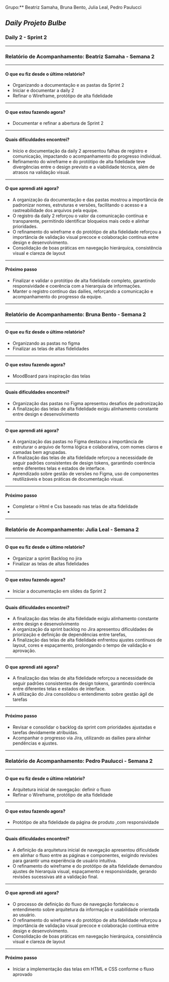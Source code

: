 Grupo:** Beatriz Samaha, Bruna Bento, Julia Leal, Pedro Paulucci  
## *Daily Projeto Bulbe*

### Daily 2 - Sprint 2

---

### **Relatório de Acompanhamento: Beatriz Samaha - Semana 2**

---

#### **O que eu fiz desde o último relatório?**

- Organizando a documentação e as pastas da Sprint 2
- Iniciar e documentar a daily 2
- Refinar o Wireframe, protótipo de alta fidelidade

---

#### **O que estou fazendo agora?**

-  Documentar e refinar a abertura de Sprint 2

---

#### **Quais dificuldades encontrei?**

- Início e documentação da daily 2 apresentou falhas de registro e comunicação, impactando o acompanhamento do progresso individual.
- Refinamento do wireframe e do protótipo de alta fidelidade teve divergências entre o design previsto e a viabilidade técnica, além de atrasos na validação visual.

---

#### **O que aprendi até agora?** 

- A organização da documentação e das pastas mostrou a importância de padronizar nomes, estruturas e versões, facilitando o acesso e a rastreabilidade dos arquivos pela equipe.
- O registro da daily 2 reforçou o valor da comunicação contínua e transparente, permitindo identificar bloqueios mais cedo e alinhar prioridades.
- O refinamento do wireframe e do protótipo de alta fidelidade reforçou a importância de validação visual precoce e colaboração contínua entre design e desenvolvimento.
- Consolidação de boas práticas em navegação hierárquica, consistência visual e clareza de layout

---

#### **Próximo passo**

- Finalizar e validar o protótipo de alta fidelidade completo, garantindo responsividade e coerência com a hierarquia de informações.
- Manter o registro contínuo das dailies, reforçando a comunicação e acompanhamento do progresso da equipe.

---





### **Relatório de Acompanhamento: Bruna Bento - Semana 2**

---

#### **O que eu fiz desde o último relatório?**

- Organizando as pastas no figma 
- Finalizar as telas de altas fidelidades 


---

#### **O que estou fazendo agora?**

- MoodBoard para inspiração das telas

---

#### **Quais dificuldades encontrei?**

-  Organização das pastas no Figma apresentou desafios de padronização
-  A finalização das telas de alta fidelidade exigiu alinhamento constante entre design e desenvolvimento

---

#### **O que aprendi até agora?** 

- A organização das pastas no Figma destacou a importância de estruturar o arquivo de forma lógica e colaborativa, com nomes claros e camadas bem agrupadas.
- A finalização das telas de alta fidelidade reforçou a necessidade de seguir padrões consistentes de design tokens, garantindo coerência entre diferentes telas e estados de interface.
- Aprendizado sobre gestão de versões no Figma, uso de componentes reutilizáveis e boas práticas de documentação visual.

---

#### **Próximo passo** 

- Completar o Html e Css baseado nas telas de alta fidelidade
- 

---




### **Relatório de Acompanhamento: Julia Leal - Semana 2**

---

#### **O que eu fiz desde o último relatório?**

- Organizar a sprint Backlog no jira 
- Finalizar as telas de altas fidelidades 

---

#### **O que estou fazendo agora?**

- Iniciar a documentação em slides da Sprint 2


---

#### **Quais dificuldades encontrei?**

-  A finalização das telas de alta fidelidade exigiu alinhamento constante entre design e desenvolvimento
-  A organização da sprint backlog no Jira apresentou dificuldades de priorização e definição de dependências entre tarefas,
-  A finalização das telas de alta fidelidade enfrentou ajustes contínuos de layout, cores e espaçamento, prolongando o tempo de validação e aprovação.
---

#### **O que aprendi até agora?** 

- A finalização das telas de alta fidelidade reforçou a necessidade de seguir padrões consistentes de design tokens, garantindo coerência entre diferentes telas e estados de interface.
- A utilização do Jira consolidou o entendimento sobre gestão ágil de tarefas

---

#### **Próximo passo** 

- Revisar e consolidar o backlog da sprint com prioridades ajustadas e tarefas devidamente atribuídas.
- Acompanhar o progresso via Jira, utilizando as dailies para alinhar pendências e ajustes.
---





### **Relatório de Acompanhamento: Pedro Paulucci - Semana 2**

---

#### **O que eu fiz desde o último relatório?**

- Arquitetura inicial de navegação: definir o fluxo
- Refinar o Wireframe, protótipo de alta fidelidade

---

#### **O que estou fazendo agora?**

- Protótipo de alta fidelidade da página de produto ,com responsividade

---

#### **Quais dificuldades encontrei?**

- A definição da arquitetura inicial de navegação apresentou dificuldade em alinhar o fluxo entre as páginas e componentes, exigindo revisões para garantir uma experiência de usuário intuitiva.
- O refinamento do wireframe e do protótipo de alta fidelidade demandou ajustes de hierarquia visual, espaçamento e responsividade, gerando revisões sucessivas até a validação final.

---

#### **O que aprendi até agora?** 

- O processo de definição do fluxo de navegação fortaleceu o entendimento sobre arquitetura da informação e usabilidade orientada ao usuário. 
- O refinamento do wireframe e do protótipo de alta fidelidade reforçou a importância de validação visual precoce e colaboração contínua entre design e desenvolvimento.
- Consolidação de boas práticas em navegação hierárquica, consistência visual e clareza de layout

---

#### **Próximo passo** 

- Iniciar a implementação das telas em HTML e CSS conforme o fluxo aprovado

